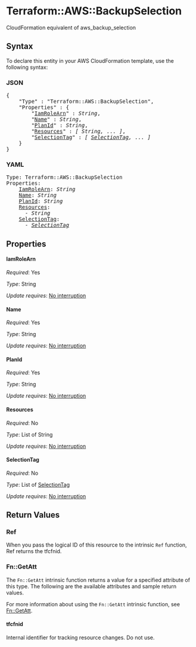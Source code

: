 # Terraform::AWS::BackupSelection

CloudFormation equivalent of aws_backup_selection

## Syntax

To declare this entity in your AWS CloudFormation template, use the following syntax:

### JSON

<pre>
{
    "Type" : "Terraform::AWS::BackupSelection",
    "Properties" : {
        "<a href="#iamrolearn" title="IamRoleArn">IamRoleArn</a>" : <i>String</i>,
        "<a href="#name" title="Name">Name</a>" : <i>String</i>,
        "<a href="#planid" title="PlanId">PlanId</a>" : <i>String</i>,
        "<a href="#resources" title="Resources">Resources</a>" : <i>[ String, ... ]</i>,
        "<a href="#selectiontag" title="SelectionTag">SelectionTag</a>" : <i>[ <a href="selectiontag.md">SelectionTag</a>, ... ]</i>
    }
}
</pre>

### YAML

<pre>
Type: Terraform::AWS::BackupSelection
Properties:
    <a href="#iamrolearn" title="IamRoleArn">IamRoleArn</a>: <i>String</i>
    <a href="#name" title="Name">Name</a>: <i>String</i>
    <a href="#planid" title="PlanId">PlanId</a>: <i>String</i>
    <a href="#resources" title="Resources">Resources</a>: <i>
      - String</i>
    <a href="#selectiontag" title="SelectionTag">SelectionTag</a>: <i>
      - <a href="selectiontag.md">SelectionTag</a></i>
</pre>

## Properties

#### IamRoleArn

_Required_: Yes

_Type_: String

_Update requires_: [No interruption](https://docs.aws.amazon.com/AWSCloudFormation/latest/UserGuide/using-cfn-updating-stacks-update-behaviors.html#update-no-interrupt)

#### Name

_Required_: Yes

_Type_: String

_Update requires_: [No interruption](https://docs.aws.amazon.com/AWSCloudFormation/latest/UserGuide/using-cfn-updating-stacks-update-behaviors.html#update-no-interrupt)

#### PlanId

_Required_: Yes

_Type_: String

_Update requires_: [No interruption](https://docs.aws.amazon.com/AWSCloudFormation/latest/UserGuide/using-cfn-updating-stacks-update-behaviors.html#update-no-interrupt)

#### Resources

_Required_: No

_Type_: List of String

_Update requires_: [No interruption](https://docs.aws.amazon.com/AWSCloudFormation/latest/UserGuide/using-cfn-updating-stacks-update-behaviors.html#update-no-interrupt)

#### SelectionTag

_Required_: No

_Type_: List of <a href="selectiontag.md">SelectionTag</a>

_Update requires_: [No interruption](https://docs.aws.amazon.com/AWSCloudFormation/latest/UserGuide/using-cfn-updating-stacks-update-behaviors.html#update-no-interrupt)

## Return Values

### Ref

When you pass the logical ID of this resource to the intrinsic `Ref` function, Ref returns the tfcfnid.

### Fn::GetAtt

The `Fn::GetAtt` intrinsic function returns a value for a specified attribute of this type. The following are the available attributes and sample return values.

For more information about using the `Fn::GetAtt` intrinsic function, see [Fn::GetAtt](https://docs.aws.amazon.com/AWSCloudFormation/latest/UserGuide/intrinsic-function-reference-getatt.html).

#### tfcfnid

Internal identifier for tracking resource changes. Do not use.

